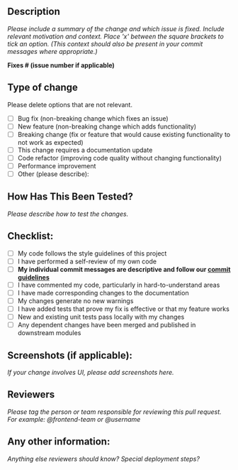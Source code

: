 ## Description

_Please include a summary of the change and which issue is fixed. Include relevant motivation and context. Place 'x' between the square brackets to tick an option. (This context should also be present in your commit messages where appropriate.)_

**Fixes # (issue number if applicable)**

## Type of change

Please delete options that are not relevant.

- [ ] Bug fix (non-breaking change which fixes an issue)
- [ ] New feature (non-breaking change which adds functionality)
- [ ] Breaking change (fix or feature that would cause existing functionality to not work as expected)
- [ ] This change requires a documentation update
- [ ] Code refactor (improving code quality without changing functionality)
- [ ] Performance improvement
- [ ] Other (please describe):

## How Has This Been Tested?

_Please describe how to test the changes._

## Checklist:

- [ ] My code follows the style guidelines of this project
- [ ] I have performed a self-review of my own code
- [ ] **My individual commit messages are descriptive and follow our [commit guidelines](https://martijnhols.nl/blog/how-to-write-a-good-git-commit-message/)**
- [ ] I have commented my code, particularly in hard-to-understand areas
- [ ] I have made corresponding changes to the documentation
- [ ] My changes generate no new warnings
- [ ] I have added tests that prove my fix is effective or that my feature works
- [ ] New and existing unit tests pass locally with my changes
- [ ] Any dependent changes have been merged and published in downstream modules

## Screenshots (if applicable):

_If your change involves UI, please add screenshots here._

## Reviewers

_Please tag the person or team responsible for reviewing this pull request. For example: @frontend-team or @username_

## Any other information:

_Anything else reviewers should know? Special deployment steps?_
